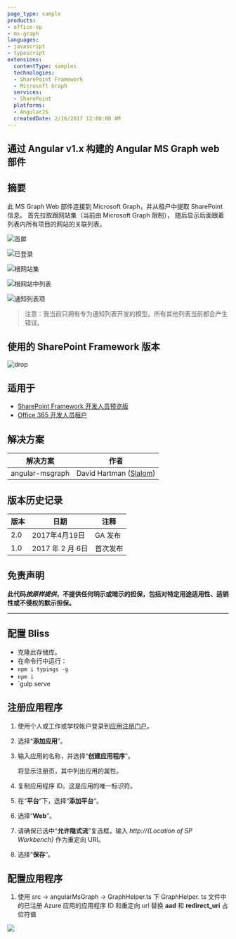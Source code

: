 ```yaml
---
page_type: sample
products:
- office-sp
- ms-graph
languages:
- javascript
- typescript
extensions:
  contentType: samples
  technologies:
  - SharePoint Framework
  - Microsoft Graph
  services:
  - SharePoint
  platforms:
  - AngularJS
  createdDate: 2/16/2017 12:00:00 AM
---
```

## 通过 Angular v1.x 构建的 Angular MS Graph web 部件

## 摘要
此 MS Graph Web 部件连接到 Microsoft Graph，并从租户中提取 SharePoint 信息。
首先拉取跟网站集（当前由 Microsoft Graph 限制），
随后显示后面跟着列表内所有项目的网站的关联列表。

![首屏](./assets/Connect.png)

![已登录](./assets/Connected.png)

![根网站集](./assets/Root.png)

![根网站中列表](./assets/Lists.png)

![通知列表项](./assets/Items.png)


> 注意：我当前只拥有专为通知列表开发的模型。所有其他列表当前都会产生错误。

## 使用的 SharePoint Framework 版本 
![drop](https://img.shields.io/badge/drop-ga-green.svg)

## 适用于

* [SharePoint Framework 开发人员预览版](https://learn.microsoft.com/sharepoint/dev/spfx/sharepoint-framework-overview)
* [Office 365 开发人员租户](https://learn.microsoft.com/sharepoint/dev/spfx/set-up-your-developer-tenant)

## 解决方案

解决方案|作者
--------|---------
angular-msgraph|David Hartman ([Slalom](https://slalom.com))

## 版本历史记录

版本 |日期 |注释
-------|----|--------
2.0 |2017年4月19日 | GA 发布
1.0 |2017 年 2 月 6日 |首次发布

## 免责声明
**此代码*按原样提供*，不提供任何明示或暗示的担保，包括对特定用途适用性、适销性或不侵权的默示担保。**

---

## 配置 Bliss
- 克隆此存储库。
- 在命令行中运行：
 - `npm i typings -g`
 - `npm i`
 - `gulp serve

## 注册应用程序

1. 使用个人或工作或学校帐户登录到[应用注册门户](https://apps.dev.microsoft.com/)。

2. 选择“**添加应用**”。

3. 输入应用的名称，并选择“**创建应用程序**”。

   将显示注册页，其中列出应用的属性。

4. 复制应用程序 ID。这是应用的唯一标识符。

5. 在“**平台**”下，选择“**添加平台**”。

6. 选择“**Web**”。

7. 请确保已选中“**允许隐式流**”复选框，输入 *http://{Location of SP Workbench}* 作为重定向 URI。

8. 选择“**保存**”。

## 配置应用程序
1. 使用 src -> angularMsGraph -> GraphHelper.ts 下 GraphHelper.
ts 文件中的已注册 Azure 应用的应用程序 ID 和重定向 url 替换 **aad** 和 **redirect\_uri** 占位符值

<img src="https://m365-visitor-stats.azurewebsites.net/sp-dev-fx-webparts/samples/angular-msgraph" /> 
